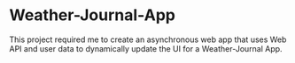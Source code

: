 # Weather-Journal-App
This project required me to create an asynchronous web app that uses Web API and user data to dynamically update the UI for a Weather-Journal App.
